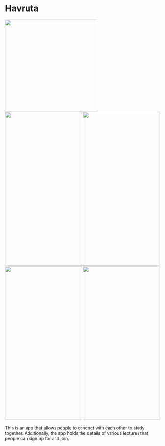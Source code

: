 # Havruta

<img src="https://github.com/fe1493/Havruta365/blob/master/images/AppIcon2.png?raw=true" width="300" height="300">

<img src="https://user-images.githubusercontent.com/47856585/128410434-000ad55d-dfa3-4cc7-ba26-3a589167e31b.png" width="250" height="500">

<img src="https://user-images.githubusercontent.com/47856585/128410446-d7df4c4b-da1d-4b71-bf0c-79ec2b6df517.png" width="250" height="500">

<img src="https://user-images.githubusercontent.com/47856585/128410457-909b5e88-2792-43e6-b4e4-24e95f4192e3.png" width="250" height="500">

<img src="https://user-images.githubusercontent.com/47856585/128410461-dc0d4eed-5347-4f48-a17f-8a6146eb5d99.png" width="250" height="500">




This is an app that allows people to conenct with each other to study together. Additionally, the app holds the details of various lectures that people can sign up for and join.


